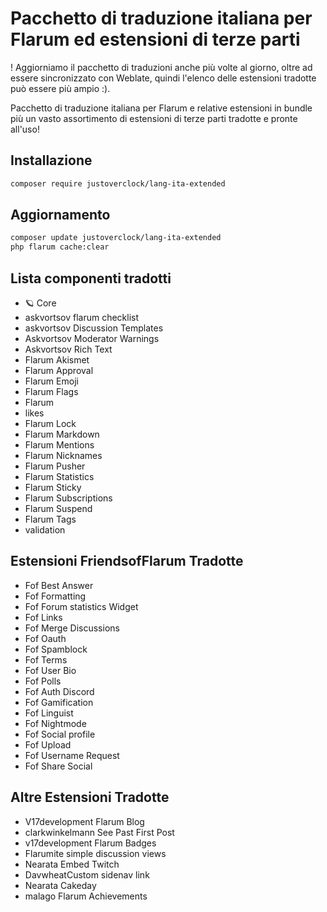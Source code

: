 # Pacchetto di traduzione italiana per Flarum ed estensioni di terze parti

! Aggiorniamo il pacchetto di traduzioni anche più volte al giorno, oltre ad essere sincronizzato con Weblate, quindi l'elenco delle estensioni tradotte può essere più ampio :).

Pacchetto di traduzione italiana per Flarum e relative estensioni in bundle più
un vasto assortimento di estensioni di terze parti tradotte e pronte all'uso!

## Installazione

```bash
composer require justoverclock/lang-ita-extended
```

## Aggiornamento

```bash
composer update justoverclock/lang-ita-extended
php flarum cache:clear
```

## Lista componenti tradotti

- 🪐 Core
- askvortsov flarum checklist
- askvortsov Discussion Templates
- Askvortsov Moderator Warnings
- Askvortsov Rich Text
- Flarum Akismet
- Flarum Approval
- Flarum Emoji
- Flarum Flags
- Flarum
- likes
- Flarum Lock
- Flarum Markdown
- Flarum Mentions
- Flarum Nicknames
- Flarum Pusher
- Flarum Statistics
- Flarum Sticky
- Flarum Subscriptions
- Flarum Suspend
- Flarum Tags
- validation

## Estensioni FriendsofFlarum Tradotte

- Fof Best Answer
- Fof Formatting
- Fof Forum statistics Widget
- Fof Links
- Fof Merge Discussions
- Fof Oauth
- Fof Spamblock
- Fof Terms
- Fof User Bio
- Fof Polls
- Fof Auth Discord
- Fof Gamification
- Fof Linguist
- Fof Nightmode
- Fof Social profile
- Fof Upload
- Fof Username Request
- Fof Share Social

## Altre Estensioni Tradotte

- V17development Flarum Blog
- clarkwinkelmann See Past First Post
- v17development Flarum Badges
- Flarumite simple discussion views
- Nearata Embed Twitch
- DavwheatCustom sidenav link
- Nearata Cakeday
- malago Flarum Achievements


